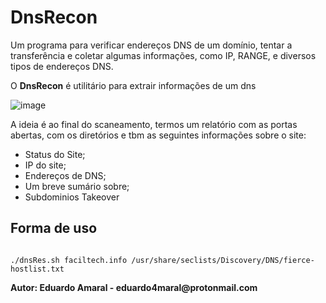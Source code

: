 <h1>DnsRecon</h1>
<p>Um programa para verificar endereços DNS de um domínio, tentar a transferência e coletar algumas informações, como IP, RANGE, e diversos tipos de endereços DNS.</p>
<p>O <b>DnsRecon</b> é utilitário para extrair informações de um dns</p>

![image](https://github.com/faciltech/resdns/assets/3409713/25f6bbb0-8422-466f-8ed8-1c6d3c9ce9fd)

<p>A ideia é ao final do scaneamento, termos um relatório com as portas abertas, com os diretórios e tbm as seguintes informações sobre o site:</p>
<ul>
<li>Status do Site;</li>
<li>IP do site;</li>
<li>Endereços de DNS;</li>
<li>Um breve sumário sobre;</li>
<li>Subdominios Takeover</li>

</ul>
<h2>Forma de uso</h2>

<code>
./dnsRes.sh faciltech.info /usr/share/seclists/Discovery/DNS/fierce-hostlist.txt
</code>

<p><b>Autor: Eduardo Amaral - eduardo4maral@protonmail.com</b></p>



